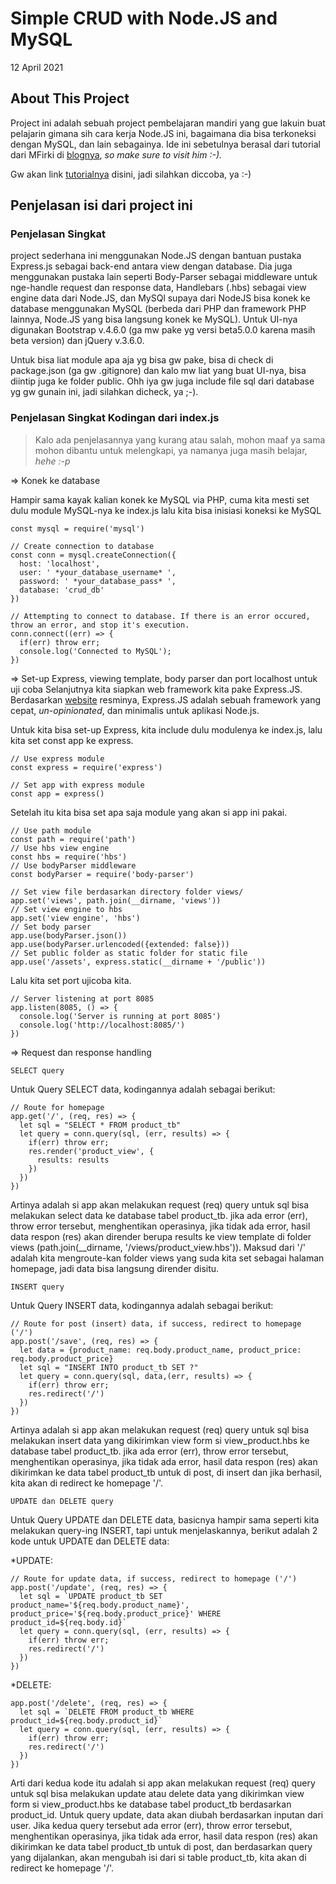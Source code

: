 # Simple CRUD with Node.JS and MySQL
12 April 2021

## About This Project

Project ini adalah sebuah project pembelajaran mandiri yang gue lakuin buat pelajarin gimana sih cara kerja Node.JS ini, bagaimana dia bisa terkoneksi dengan MySQL, dan lain sebagainya. Ide ini sebetulnya berasal dari tutorial dari MFirki di [blognya](https://mfikri.com/), *so make sure to visit him :-).*

Gw akan link [tutorialnya](https://mfikri.com/en/blog/nodejs-mysql-crud) disini, jadi silahkan diccoba, ya :-)

## Penjelasan isi dari project ini

### Penjelasan Singkat
project sederhana ini menggunakan Node.JS dengan bantuan pustaka Express.js sebagai back-end antara view dengan database. Dia juga menggunakan pustaka lain seperti Body-Parser sebagai middleware untuk nge-handle request dan response data, Handlebars (.hbs) sebagai view engine data dari Node.JS, dan MySQl supaya dari NodeJS bisa konek ke database menggunakan MySQL (berbeda dari PHP dan framework PHP lainnya, Node.JS yang bisa langsung konek ke MySQL). Untuk UI-nya digunakan Bootstrap v.4.6.0 (ga mw pake yg versi beta5.0.0 karena masih beta version) dan jQuery v.3.6.0.

Untuk bisa liat module apa aja yg bisa gw pake, bisa di check di package.json (ga gw .gitignore) dan kalo mw liat yang buat UI-nya, bisa diintip juga ke folder public. Ohh iya gw juga include file sql dari database yg gw gunain ini, jadi silahkan dicheck, ya ;-).

### Penjelasan Singkat Kodingan dari index.js

> Kalo ada penjelasannya yang kurang atau salah, mohon maaf ya sama mohon dibantu untuk melengkapi, ya namanya juga masih belajar, *hehe :-p*

=> Konek ke database

Hampir sama kayak kalian konek ke MySQL via PHP, cuma kita mesti set dulu module MySQL-nya ke index.js lalu kita bisa inisiasi koneksi ke MySQL

```konek-ke-MySQL
const mysql = require('mysql')

// Create connection to database
const conn = mysql.createConnection({
  host: 'localhost',
  user: ' *your_database_username* ',
  password: ' *your_database_pass* ',
  database: 'crud_db'
})

// Attempting to connect to database. If there is an error occured, throw an error, and stop it's execution.
conn.connect((err) => {
  if(err) throw err;
  console.log('Connected to MySQL');
})
```

=> Set-up Express, viewing template, body parser dan port localhost untuk uji coba
Selanjutnya kita siapkan web framework kita pake Express.JS. Berdasarkan [website](https://expressjs.com/) resminya, Express.JS adalah sebuah framework yang cepat, *un-opinionated*, dan minimalis untuk aplikasi Node.js. 

Untuk kita bisa set-up Express, kita include dulu modulenya ke index.js, lalu kita set const app ke express.

```set-up express
// Use express module
const express = require('express')

// Set app with express module
const app = express()
```

Setelah itu kita bisa set apa saja module yang akan si app ini pakai.

```Set up other module
// Use path module
const path = require('path')
// Use hbs view engine
const hbs = require('hbs')
// Use bodyParser middleware
const bodyParser = require('body-parser')

// Set view file berdasarkan directory folder views/
app.set('views', path.join(__dirname, 'views'))
// Set view engine to hbs
app.set('view engine', 'hbs')
// Set body parser
app.use(bodyParser.json())
app.use(bodyParser.urlencoded({extended: false}))
// Set public folder as static folder for static file
app.use('/assets', express.static(__dirname + '/public'))
```

Lalu kita set port ujicoba kita.
```set up server
// Server listening at port 8085
app.listen(8085, () => {
  console.log('Server is running at port 8085')
  console.log('http://localhost:8085/')
})
```

=> Request dan response handling

`SELECT query`

Untuk Query SELECT data, kodingannya adalah sebagai berikut:
```kode select data
// Route for homepage
app.get('/', (req, res) => {
  let sql = "SELECT * FROM product_tb"
  let query = conn.query(sql, (err, results) => {
    if(err) throw err;
    res.render('product_view', {
      results: results
    })
  })
})
```

Artinya adalah si app akan melakukan request (req) query untuk sql bisa melakukan select data ke database tabel product_tb. jika ada error (err), throw error tersebut, menghentikan operasinya, jika tidak ada error, hasil data respon (res) akan dirender berupa results ke view template di folder views (path.join(__dirname, '/views/product_view.hbs')). Maksud dari '/' adalah kita mengroute-kan folder views yang suda kita set sebagai halaman homepage, jadi data bisa langsung dirender disitu.

`INSERT query`

Untuk Query INSERT data, kodingannya adalah sebagai berikut:
```kode insert data
// Route for post (insert) data, if success, redirect to homepage ('/') 
app.post('/save', (req, res) => {
  let data = {product_name: req.body.product_name, product_price: req.body.product_price}
  let sql = "INSERT INTO product_tb SET ?"
  let query = conn.query(sql, data,(err, results) => {
    if(err) throw err;
    res.redirect('/')
  })
})
```

Artinya adalah si app akan melakukan request (req) query untuk sql bisa melakukan insert data yang dikirimkan view form si view_product.hbs ke database tabel product_tb. jika ada error (err), throw error tersebut, menghentikan operasinya, jika tidak ada error, hasil data respon (res) akan dikirimkan ke data tabel product_tb untuk di post, di insert dan jika berhasil, kita akan di redirect ke homepage '/'.

`UPDATE dan DELETE query`

Untuk Query UPDATE dan DELETE data, basicnya hampir sama seperti kita melakukan query-ing INSERT, tapi untuk menjelaskannya, berikut adalah 2 kode untuk UPDATE dan DELETE data:

*UPDATE:

```kode update data
// Route for update data, if success, redirect to homepage ('/') 
app.post('/update', (req, res) => {
  let sql = `UPDATE product_tb SET product_name='${req.body.product_name}', product_price='${req.body.product_price}' WHERE product_id=${req.body.id}`
  let query = conn.query(sql, (err, results) => {
    if(err) throw err;
    res.redirect('/')
  })
})
```

*DELETE:

```kode delete data
app.post('/delete', (req, res) => {
  let sql = `DELETE FROM product_tb WHERE product_id=${req.body.product_id}`
  let query = conn.query(sql, (err, results) => {
    if(err) throw err;
    res.redirect('/')
  })
})
```

Arti dari kedua kode itu adalah si app akan melakukan request (req) query untuk sql bisa melakukan update atau delete data yang dikirimkan view form si view_product.hbs ke database tabel product_tb berdasarkan product_id. Untuk query update, data akan diubah berdasarkan inputan dari user. Jika kedua query tersebut ada error (err), throw error tersebut, menghentikan operasinya, jika tidak ada error, hasil data respon (res) akan dikirimkan ke data tabel product_tb untuk di post, dan berdasarkan query yang dijalankan, akan mengubah isi dari si table product_tb, kita akan di redirect ke homepage '/'.